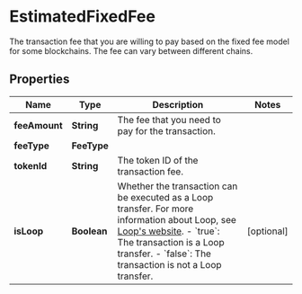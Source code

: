 

# EstimatedFixedFee

The transaction fee that you are willing to pay based on the fixed fee model for some blockchains. The fee can vary between different chains.

## Properties

| Name | Type | Description | Notes |
|------------ | ------------- | ------------- | -------------|
|**feeAmount** | **String** | The fee that you need to pay for the transaction. |  |
|**feeType** | **FeeType** |  |  |
|**tokenId** | **String** | The token ID of the transaction fee. |  |
|**isLoop** | **Boolean** | Whether the transaction can be executed as a Loop transfer. For more information about Loop, see [Loop&#39;s website](https://loop.top/). - &#x60;true&#x60;: The transaction is a Loop transfer. - &#x60;false&#x60;: The transaction is not a Loop transfer.  |  [optional] |



